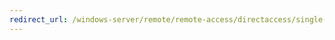 ```yaml
---
redirect_url: /windows-server/remote/remote-access/directaccess/single-server-wizard/da-basic-configure-s1-infrastructure
---
```

 
  


